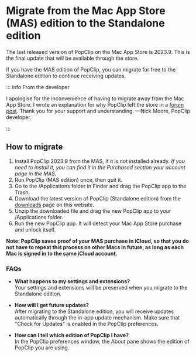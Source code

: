 # Migrate from the Mac App Store (MAS) edition to the Standalone edition

The last released version of PopClip on the Mac App Store is 2023.9. This is the
final update that will be available through the store.

If you have the MAS edition of PopClip, you can migrate for free to the
Standalone edition to continue receiving updates.

::: info From the developer

I apologise for the inconvenience of having to migrate away from the Mac App
Store. I wrote an explanation for why PopClip left the store in a
[forum post](https://forum.popclip.app/t/popclip-is-leaving-the-mac-app-store/2188).
Thank you for your support and understanding. —Nick Moore, PopClip developer.

:::

## How to migrate

1. Install PopClip 2023.9 from the MAS, if it is not installed already. _If you
   need to install it, you can find it in the Purchased section your account
   page in the MAS._
2. Run PopClip (MAS edition) once, then quit it.
3. Go to the /Applications folder in Finder and drag the PopClip app to the
   Trash.
4. Download the latest version of PopClip (Standalone edition) from the
   [downloads](/download) page on this website.
5. Unzip the downloaded file and drag the new PopClip app to your /Applications
   folder.
6. Run the new PopClip app. It will detect your Mac App Store purchase and
   unlock itself.

**Note: PopClip saves proof of your MAS purchase in iCloud, so that you do not
have to repeat this process on other Macs in future, as long as each Mac is
signed in to the same iCloud account.**

### FAQs

- **What happens to my settings and extensions?**<br>Your settings and
  extensions will be preserved when you migrate to the Standalone edition.

- **How will I get future updates?**<br>After migrating to the Standalone
  edition, you will receive updates automatically through the in-app update
  mechanism. Make sure that "Check for Updates" is enabled in the PopClip
  preferences.

- **How can I tell which edition of PopClip I have?**<br>In the PopClip
  preferences window, the About pane shows the edition of PopClip you are using.
